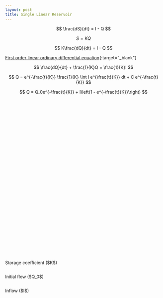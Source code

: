 ```yaml
---
layout: post
title: Single Linear Reservoir
---
```


<script type="text/javascript" src="https://cdn.plot.ly/plotly-2.6.3.min.js"></script>

<style>
.slr-slider {
  width: 600px;
}
.ui-slider-handle.slr-handle {
  width: 5em;
  height: 1.6em;
  top: 50%;
  margin-top: -.8em;
  margin-left: -2.5em;
  text-align: center;
  line-height: 1.6em;
}
</style>


$$ \frac{dS}{dt} = I - Q $$

$$ S = KQ $$

$$ K\frac{dQ}{dt} = I - Q $$

[First order linear ordinary differential equation](https://en.wikipedia.org/wiki/Integrating_factor#Solving_first_order_linear_ordinary_differential_equations){:target="_blank"}

$$ \frac{dQ}{dt} + \frac{1}{K}Q = \frac{1}{K}I $$

$$ Q = e^{-\frac{t}{K}} \frac{1}{K} \int I e^{\frac{t}{K}} dt + C e^{-\frac{t}{K}} $$

$$ Q = Q_0e^{-\frac{t}{K}} + I\left(1 - e^{-\frac{t}{K}}\right) $$

<div id="tester" style="width:600px;height:500px;"></div>
<br>
Storage coefficient ($K$)
<div id="kSlider" class="slr-slider">
  <div id="kHandle" class="ui-slider-handle slr-handle"></div>
</div>
<br>
Initial flow ($Q_0$)
<div id="q0Slider" class="slr-slider">
  <div id="q0Handle" class="ui-slider-handle slr-handle"></div>
</div>
<br>
Inflow ($I$)
<div id="inflowSlider" class="slr-slider">
  <div id="inflowHandle" class="ui-slider-handle slr-handle"></div>
</div>

<script type="text/javascript">
  "use strict";

  let nSliderValues = 100;
  let midSliderValue = 50;

  // storage coefficient limits
  let minK = 5;
  let maxK = 65;
  let kStep = (maxK - minK) / nSliderValues;

  // initial flow limits
  let minQ0 = 0;
  let maxQ0 = 100;
  let q0Step = (maxQ0 - minQ0) / nSliderValues;

  // inflow limits
  let minInflow = 0;
  let maxInflow = maxQ0;
  let inflowStep = (maxInflow - minInflow) / nSliderValues;

  let kValues = [];
  let q0Values = [];
  let inflowValues = [];
  for (let i = 0; i <= nSliderValues; i++) {
      kValues.push(minK + i * kStep);
      q0Values.push(minQ0 + i * q0Step);
      inflowValues.push(minInflow + i * inflowStep);
  }
  let K = kValues[midSliderValue];
  let initialFlow = q0Values[midSliderValue];
  let inflow = inflowValues[0];

  let nTimes = 1000;
  let maxTime = 480;
  let timeStep = maxTime / (nTimes + 1);

  let flow = [];
  let time = [];

  for (let i = 0; i < nTimes; i++) {
      time.push(timeStep * i);
      flow.push(0);
  }

  calcFlow();

  let TESTER = document.getElementById('tester');
  let data = [{x: time, y: flow}];
  let layout = {width: 600, height: 500,
    margin: {b: 20, l: 50, r: 10, t: 10},
    dragmode: false,
    xaxis: {range: [0, maxTime], title: '$t$'},
    yaxis: {range: [0, 1.01*maxQ0], title: '$Q$'}};
  Plotly.newPlot(TESTER, data, layout);

  function calcFlow() {
      for (let i = 0; i < nTimes; i++) {
          flow[i] = initialFlow * Math.exp(-time[i]/K) + inflow * (1 - Math.exp(-time[i]/K));
      }
  }

  function updatePlot() {
    calcFlow();
    let data_update = [{x: time, y: flow}];
    Plotly.redraw(TESTER, data_update);
  }

  let kHandle = $( "#kHandle" );
  $( "#kSlider" ).slider({
    min: 0,
    max: nSliderValues,
    value: midSliderValue,
    create: function() {
      kHandle.text(K.toPrecision(3));
    },
    slide: function(event, ui) {
      K = kValues[ui.value];
      kHandle.text(K.toPrecision(3));
      updatePlot();
    }
  });
  let q0Handle = $( "#q0Handle" );
  $( "#q0Slider" ).slider({
    min: 0,
    max: nSliderValues,
    value: midSliderValue,
    create: function() {
      q0Handle.text(initialFlow.toPrecision(3));
    },
    slide: function(event, ui) {
      initialFlow = q0Values[ui.value];
      q0Handle.text(initialFlow.toPrecision(3));
      updatePlot();
    }
  });
  let inflowHandle = $( "#inflowHandle" );
  $( "#inflowSlider" ).slider({
    min: 0,
    max: nSliderValues,
    value: 0,
    create: function() {
      inflowHandle.text(inflow.toPrecision(3));
    },
    slide: function(event, ui) {
      inflow = inflowValues[ui.value];
      inflowHandle.text(inflow.toPrecision(3));
      updatePlot();
    }
  });
</script>
